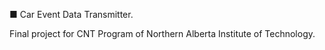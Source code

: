 ■ Car Event Data Transmitter.

Final project for CNT Program of Northern Alberta Institute of Technology.